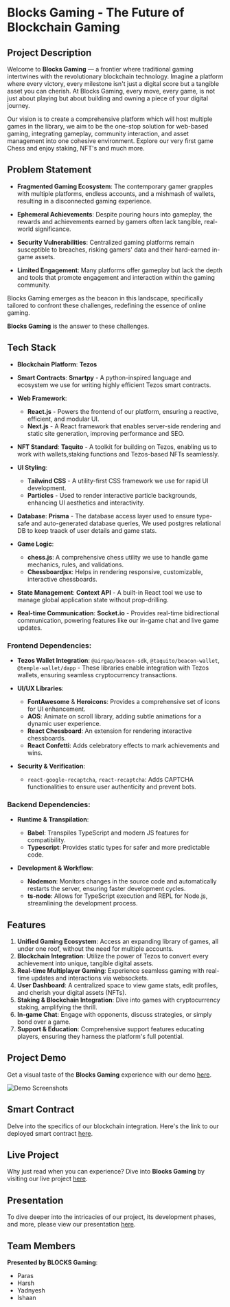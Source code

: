 # Blocks Gaming - The Future of Blockchain Gaming

## Project Description

Welcome to **Blocks Gaming** — a frontier where traditional gaming intertwines with the revolutionary blockchain technology. Imagine a platform where every victory, every milestone isn't just a digital score but a tangible asset you can cherish. At Blocks Gaming, every move, every game, is not just about playing but about building and owning a piece of your digital journey.

Our vision is to create a comprehensive platform which will host multiple games in the library, we aim to be the one-stop solution for web-based gaming, integrating gameplay, community interaction, and asset management into one cohesive environment. Explore our very first game Chess and enjoy staking, NFT's and much more.

## Problem Statement


- **Fragmented Gaming Ecosystem**: The contemporary gamer grapples with multiple platforms, endless accounts, and a mishmash of wallets, resulting in a disconnected gaming experience.

- **Ephemeral Achievements**: Despite pouring hours into gameplay, the rewards and achievements earned by gamers often lack tangible, real-world significance.

- **Security Vulnerabilities**: Centralized gaming platforms remain susceptible to breaches, risking gamers' data and their hard-earned in-game assets.

- **Limited Engagement**: Many platforms offer gameplay but lack the depth and tools that promote engagement and interaction within the gaming community.

Blocks Gaming emerges as the beacon in this landscape, specifically tailored to confront these challenges, redefining the essence of online gaming.


**Blocks Gaming** is the answer to these challenges.


## Tech Stack

- **Blockchain Platform**: **Tezos** 
  
- **Smart Contracts**: **Smartpy** - A python-inspired language and ecosystem we use for writing highly efficient Tezos smart contracts.
  
- **Web Framework**: 
    - **React.js** - Powers the frontend of our platform, ensuring a reactive, efficient, and modular UI.
    - **Next.js** - A React framework that enables server-side rendering and static site generation, improving performance and SEO.

- **NFT Standard**: **Taquito** - A toolkit for building on Tezos, enabling us to work with wallets,staking functions and Tezos-based NFTs seamlessly.

- **UI Styling**: 
    - **Tailwind CSS** - A utility-first CSS framework we use for rapid UI development.
    - **Particles** - Used to render interactive particle backgrounds, enhancing UI aesthetics and interactivity.

- **Database**: **Prisma** - The database access layer used to ensure type-safe and auto-generated database queries, We used postgres relational DB to keep traack of user details and game stats.

- **Game Logic**: 
  - **chess.js**: A comprehensive chess utility we use to handle game mechanics, rules, and validations.
  - **Chessboardjsx**: Helps in rendering responsive, customizable, interactive chessboards.

- **State Management**: **Context API** - A built-in React tool we use to manage global application state without prop-drilling.

- **Real-time Communication**: **Socket.io** - Provides real-time bidirectional communication, powering features like our in-game chat and live game updates.

### Frontend Dependencies:

- **Tezos Wallet Integration**: `@airgap/beacon-sdk`, `@taquito/beacon-wallet`, `@temple-wallet/dapp` - These libraries enable integration with Tezos wallets, ensuring seamless cryptocurrency transactions.

- **UI/UX Libraries**: 
  - **FontAwesome** & **Heroicons**: Provides a comprehensive set of icons for UI enhancement.
  - **AOS**: Animate on scroll library, adding subtle animations for a dynamic user experience.
  - **React Chessboard**: An extension for rendering interactive chessboards.
  - **React Confetti**: Adds celebratory effects to mark achievements and wins.

- **Security & Verification**:
  - `react-google-recaptcha`, `react-recaptcha`: Adds CAPTCHA functionalities to ensure user authenticity and prevent bots.

### Backend Dependencies:

- **Runtime & Transpilation**:
  - **Babel**: Transpiles TypeScript and modern JS features for compatibility.
  - **Typescript**: Provides static types for safer and more predictable code.
  
- **Development & Workflow**:
  - **Nodemon**: Monitors changes in the source code and automatically restarts the server, ensuring faster development cycles.
  - **ts-node**: Allows for TypeScript execution and REPL for Node.js, streamlining the development process.


## Features

1. **Unified Gaming Ecosystem**: Access an expanding library of games, all under one roof, without the need for multiple accounts.
2. **Blockchain Integration**: Utilize the power of Tezos to convert every achievement into unique, tangible digital assets.
3. **Real-time Multiplayer Gaming**: Experience seamless gaming with real-time updates and interactions via websockets.
4. **User Dashboard**: A centralized space to view game stats, edit profiles, and cherish your digital assets (NFTs).
5. **Staking & Blockchain Integration**: Dive into games with cryptocurrency staking, amplifying the thrill.
6. **In-game Chat**: Engage with opponents, discuss strategies, or simply bond over a game.
7. **Support & Education**: Comprehensive support features educating players, ensuring they harness the platform's full potential.

## Project Demo

Get a visual taste of the **Blocks Gaming** experience with our demo [here](demo_video_link). 

![Demo Screenshots](demo_screenshots.png)

## Smart Contract

Delve into the specifics of our blockchain integration. Here's the link to our deployed smart contract [here](smart_contract_link).

## Live Project

Why just read when you can experience? Dive into **Blocks Gaming** by visiting our live project [here](live_project_link). 

## Presentation

To dive deeper into the intricacies of our project, its development phases, and more, please view our presentation [here](ppt_link).

## Team Members

**Presented by BLOCKS Gaming**:
- Paras
- Harsh
- Yadnyesh
- Ishaan

